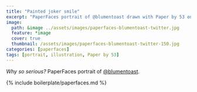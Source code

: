 ```yaml
---
title: "Painted joker smile"
excerpt: "PaperFaces portrait of @blumentoast drawn with Paper by 53 on an iPad."
image: 
  path: &image ../assets/images/paperfaces-blumentoast-twitter.jpg 
  feature: *image
  cover: true
  thumbnail: /assets/images/paperfaces-blumentoast-twitter-150.jpg
categories: [paperfaces]
tags: [portrait, illustration, Paper by 53]
---
```


*Why so serious?* PaperFaces portrait of [@blumentoast](https://twitter.com/blumentoast).

{% include boilerplate/paperfaces.md %}
